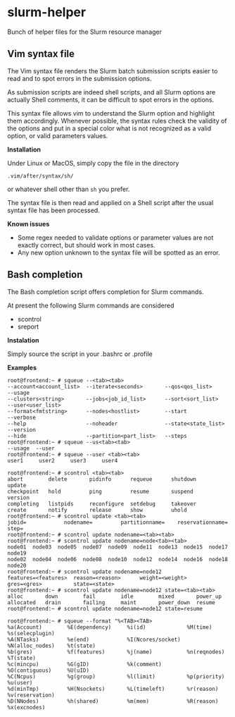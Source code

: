 slurm-helper
============

Bunch of helper files for the Slurm resource manager

Vim syntax file
---------------

The Vim syntax file renders the Slurm batch submission scripts easier to read and to spot errors in the submission options.

As submission scripts are indeed shell scripts, and all Slurm options are actually Shell comments, it can be difficult to spot errors in the options.

This syntax file allows vim to understand the Slurm option and highlight them accordingly. Whenever possible, the syntax rules check the validity of the options and put in a special color what is not recognized as a valid option, or valid parameters values.

__Installation__

Under Linux or MacOS, simply copy the file in the directory

    .vim/after/syntax/sh/

or whatever shell other than ``sh`` you prefer.

The syntax file is then read and applied on a Shell script after the usual syntax file has been processed.

__Known issues__

* Some regex needed to validate options or parameter values are not exactly correct, but should work in most cases.
* Any new option unknown to the syntax file will be spotted as an error.

Bash completion
---------------

The Bash completion script offers <TAB> completion for Slurm commands.

At present the following Slurm commands are considered
* scontrol
* sreport

__Instalation__

Simply source the script in your .bashrc or .profile

__Examples__

    root@frontend:~ # squeue --<tab><tab>
    --account<account_list>  --iterate<seconds>       --qos<qos_list>          --usage
    --clusters<string>       --jobs<job_id_list>      --sort<sort_list>        --user<user_list>
    --format<fmtstring>      --nodes<hostlist>        --start                  --verbose
    --help                   --noheader               --state<state_list>      --version
    --hide                   --partition<part_list>   --steps                  
    root@frontend:~ # squeue --us<tab><tab>
    --usage  --user   
    root@frontend:~ # squeue --user <tab><tab>
    user1     user2     user3     user4 
    
    root@frontend:~ # scontrol <tab><tab>
    abort        delete       pidinfo      requeue      shutdown     update       
    checkpoint   hold         ping         resume       suspend      version      
    completing   listpids     reconfigure  setdebug     takeover     
    create       notify       release      show         uhold        
    root@frontend:~ # scontrol update <tab><tab>
    jobid=            nodename=         partitionname=    reservationname=  step=
    root@frontend:~ # scontrol update nodename=<tab><tab>
    root@frontend:~ # scontrol update nodename=node<tab><tab>
    node01  node03  node05  node07  node09  node11  node13  node15  node17  node19  
    node02  node04  node06  node08  node10  node12  node14  node16  node18  node20  
    root@frontend:~ # scontrol update nodename=node12 
    features=<features>  reason=<reason>      weight=<weight>      
    gres=<gres>          state=<state>        
    root@frontend:~ # scontrol update nodename=node12 state=<tab><tab>
    alloc       down        fail        idle        mixed       power_up    
    allocated   drain       failing     maint       power_down  resume      
    root@frontend:~ # scontrol update nodename=node12 state=resume 
    
    root@frontend:~ # squeue --format "%<TAB><TAB>
    %a(Account)        %E(dependency)     %i(id)             %M(time)           %s(selecplugin)
    %A(NTasks)         %e(end)            %I(Ncores/socket)  %N(alloc_nodes)    %t(state)
    %b(gres)           %f(features)       %j(name)           %n(reqnodes)       %T(state)
    %c(mincpu)         %G(gID)            %k(comment)        %O(contiguous)     %U(uID)
    %C(Ncpus)          %g(group)          %l(limit)          %p(priority)       %u(user)
    %d(minTmp)         %H(Nsockets)       %L(timeleft)       %r(reason)         %v(reservation)
    %D(NNodes)         %h(shared)         %m(mem)            %R(reason)         %x(excnodes)
    
